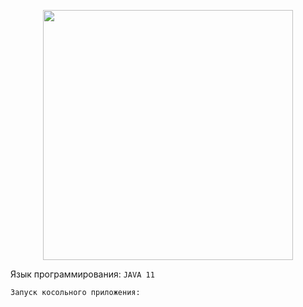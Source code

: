 <p align="center"><a href="https://www.oracle.com/cis/java/" target="_blank"><img src="https://www.oracle.com/a/ocom/img/rc30v1-java-se.png" width="400"></a></p>

Язык программирования: `JAVA 11`
```
Запуск косольного приложения:
```
